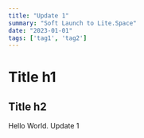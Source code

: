 ```yaml
---
title: "Update 1"
summary: "Soft Launch to Lite.Space"
date: "2023-01-01"
tags: ['tag1', 'tag2']
---
```


# Title h1

## Title h2

Hello World. Update 1 